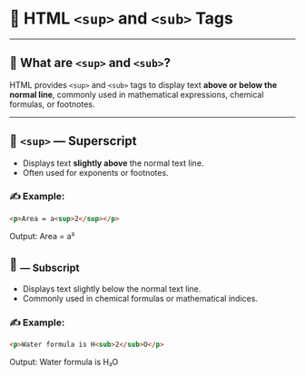 
# 🧩 HTML `<sup>` and `<sub>` Tags

---

## 📌 What are `<sup>` and `<sub>`?

HTML provides `<sup>` and `<sub>` tags to display text **above or below the normal line**, commonly used in mathematical expressions, chemical formulas, or footnotes.

---

## 🔼 `<sup>` — Superscript

- Displays text **slightly above** the normal text line.
- Often used for exponents or footnotes.

### ✍ Example:
```html
<p>Area = a<sup>2</sup></p>
```
Output:
Area = a²

## 🔽 <sub> — Subscript
- Displays text slightly below the normal text line.
- Commonly used in chemical formulas or mathematical indices.

### ✍ Example:
``` html
<p>Water formula is H<sub>2</sub>O</p>
```
Output:
Water formula is H₂O
